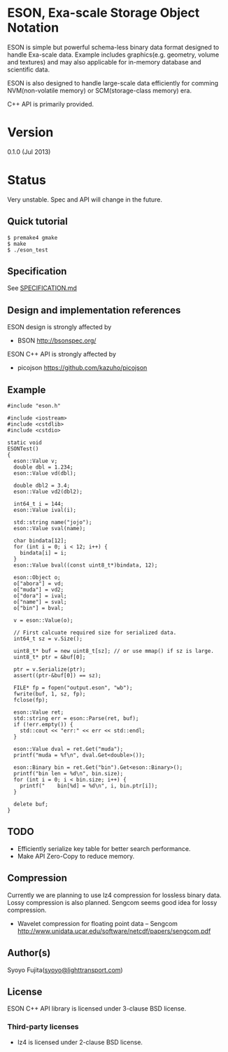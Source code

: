 # ESON, Exa-scale Storage Object Notation

ESON is simple but powerful schema-less binary data format designed to handle Exa-scale data. Example includes graphics(e.g. geometry, volume and textures) and may also applicable for in-memory database and scientific data.

ESON is also designed to handle large-scale data efficiently for comming NVM(non-volatile memory) or SCM(storage-class memory) era.

C++ API is primarily provided.

# Version

0.1.0 (Jul 2013)

# Status

Very unstable. Spec and API will change in the future.

## Quick tutorial

    $ premake4 gmake
    $ make
    $ ./eson_test

## Specification

See [SPECIFICATION.md](SPECIFICATION.md)

## Design and implementation references

ESON design is strongly affected by

* BSON http://bsonspec.org/

ESON C++ API is strongly affected by

* picojson https://github.com/kazuho/picojson

## Example

```
#include "eson.h"

#include <iostream>
#include <cstdlib>
#include <cstdio>

static void
ESONTest()
{
  eson::Value v;
  double dbl = 1.234;
  eson::Value vd(dbl);

  double dbl2 = 3.4;
  eson::Value vd2(dbl2);

  int64_t i = 144;
  eson::Value ival(i);

  std::string name("jojo");
  eson::Value sval(name);

  char bindata[12];
  for (int i = 0; i < 12; i++) {
    bindata[i] = i;
  }
  eson::Value bval((const uint8_t*)bindata, 12);

  eson::Object o;
  o["abora"] = vd;
  o["muda"] = vd2;
  o["dora"] = ival;
  o["name"] = sval;
  o["bin"] = bval;

  v = eson::Value(o);

  // First calcuate required size for serialized data.
  int64_t sz = v.Size();

  uint8_t* buf = new uint8_t[sz]; // or use mmap() if sz is large.
  uint8_t* ptr = &buf[0];

  ptr = v.Serialize(ptr);
  assert((ptr-&buf[0]) == sz);

  FILE* fp = fopen("output.eson", "wb");
  fwrite(buf, 1, sz, fp);
  fclose(fp);

  eson::Value ret;
  std::string err = eson::Parse(ret, buf);
  if (!err.empty()) {
    std::cout << "err:" << err << std::endl;
  }

  eson::Value dval = ret.Get("muda");
  printf("muda = %f\n", dval.Get<double>());

  eson::Binary bin = ret.Get("bin").Get<eson::Binary>();
  printf("bin len = %d\n", bin.size);
  for (int i = 0; i < bin.size; i++) {
    printf("    bin[%d] = %d\n", i, bin.ptr[i]);
  } 

  delete buf;
}
```

## TODO

* Efficiently serialize key table for better search performance.
* Make API Zero-Copy to reduce memory.

## Compression

Currently we are planning to use lz4 compression for lossless binary data.
Lossy compression is also planned. Sengcom seems good idea for lossy compression.

* Wavelet compression for floating point data – Sengcom http://www.unidata.ucar.edu/software/netcdf/papers/sengcom.pdf

## Author(s)

Syoyo Fujita(syoyo@lighttransport.com)

## License

ESON C++ API library is licensed under 3-clause BSD license.

### Third-party licenses

* lz4 is licensed under 2-clause BSD license.
